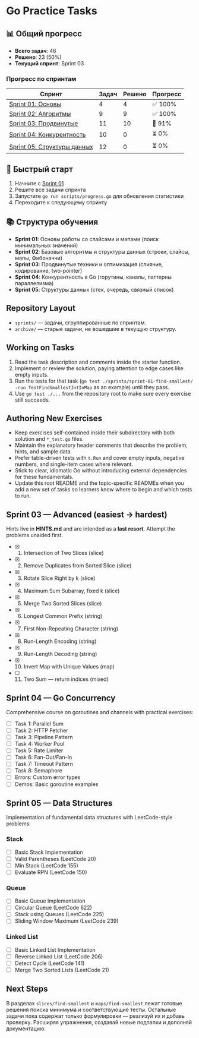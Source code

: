 # Go Practice Tasks

## 📊 Общий прогресс
- **Всего задач**: 46
- **Решено**: 23 (50%)
- **Текущий спринт**: Sprint 03

### Прогресс по спринтам
| Спринт | Задач | Решено | Прогресс |
|--------|-------|--------|----------|
| [Sprint 01: Основы](sprints/sprint-01-find-smallest/) | 4 | 4 | ✅ 100% |
| [Sprint 02: Алгоритмы](sprints/sprint-02-basics/) | 9 | 9 | ✅ 100% |
| [Sprint 03: Продвинутые](sprints/sprint-03-advanced/) | 11 | 10 | 🔄 91% |
| [Sprint 04: Конкурентность](sprints/sprint-04-goroutines/) | 10 | 0 | ⏳ 0% |
| [Sprint 05: Структуры данных](sprints/sprint-05-data-structures/) | 12 | 0 | ⏳ 0% |

## 🎯 Быстрый старт
1. Начните с [Sprint 01](sprints/sprint-01-find-smallest/)
2. Решите все задачи спринта
3. Запустите `go run scripts/progress.go` для обновления статистики
4. Переходите к следующему спринту

## 📚 Структура обучения
- **Sprint 01**: Основы работы со слайсами и мапами (поиск минимальных значений)
- **Sprint 02**: Базовые алгоритмы и структуры данных (строки, слайсы, мапы, Фибоначчи)
- **Sprint 03**: Продвинутые техники и оптимизация (слияние, кодирование, two-pointer)
- **Sprint 04**: Конкурентность в Go (горутины, каналы, паттерны параллелизма)
- **Sprint 05**: Структуры данных (стек, очередь, связный список)

## Repository Layout
- `sprints/` — задачи, сгруппированные по спринтам.
- `archive/` — старые задачи, не вошедшие в текущую структуру.

## Working on Tasks
1. Read the task description and comments inside the starter function.
2. Implement or review the solution, paying attention to edge cases like empty inputs.
3. Run the tests for that task (`go test ./sprints/sprint-01-find-smallest/ -run TestFindSmallestIntInMap` as an example) until they pass.
4. Use `go test ./...` from the repository root to make sure every exercise still succeeds.

## Authoring New Exercises
- Keep exercises self-contained inside their subdirectory with both solution and `*_test.go` files.
- Maintain the explanatory header comments that describe the problem, hints, and sample data.
- Prefer table-driven tests with `t.Run` and cover empty inputs, negative numbers, and single-item cases where relevant.
- Stick to clear, idiomatic Go without introducing external dependencies for these fundamentals.
- Update this root README and the topic-specific READMEs when you add a new set of tasks so learners know where to begin and which tests to run.

## Sprint 03 — Advanced (easiest → hardest)

Hints live in **HINTS.md** and are intended as a **last resort**. Attempt the problems unaided first.

- [x] 1) Intersection of Two Slices (slice)
- [x] 2) Remove Duplicates from Sorted Slice (slice)
- [x] 3) Rotate Slice Right by k (slice)
- [x] 4) Maximum Sum Subarray, fixed k (slice)
- [x] 5) Merge Two Sorted Slices (slice)
- [x] 6) Longest Common Prefix (string)
- [x] 7) First Non-Repeating Character (string)
- [x] 8) Run-Length Encoding (string)
- [x] 9) Run-Length Decoding (string)
- [x] 10) Invert Map with Unique Values (map)
- [ ] 11) Two Sum — return indices (mixed)

## Sprint 04 — Go Concurrency

Comprehensive course on goroutines and channels with practical exercises:

- [ ] Task 1: Parallel Sum
- [ ] Task 2: HTTP Fetcher
- [ ] Task 3: Pipeline Pattern
- [ ] Task 4: Worker Pool
- [ ] Task 5: Rate Limiter
- [ ] Task 6: Fan-Out/Fan-In
- [ ] Task 7: Timeout Pattern
- [ ] Task 8: Semaphore
- [ ] Errors: Custom error types
- [ ] Demos: Basic goroutine examples

## Sprint 05 — Data Structures

Implementation of fundamental data structures with LeetCode-style problems:

### Stack
- [ ] Basic Stack Implementation
- [ ] Valid Parentheses (LeetCode 20)
- [ ] Min Stack (LeetCode 155)
- [ ] Evaluate RPN (LeetCode 150)

### Queue
- [ ] Basic Queue Implementation
- [ ] Circular Queue (LeetCode 622)
- [ ] Stack using Queues (LeetCode 225)
- [ ] Sliding Window Maximum (LeetCode 239)

### Linked List
- [ ] Basic Linked List Implementation
- [ ] Reverse Linked List (LeetCode 206)
- [ ] Detect Cycle (LeetCode 141)
- [ ] Merge Two Sorted Lists (LeetCode 21)

## Next Steps
В разделах `slices/find-smallest` и `maps/find-smallest` лежат готовые решения поиска минимума и соответствующие тесты. Остальные задачи пока содержат только формулировки — реализуй их и добавь проверку. Расширяя упражнения, создавай новые подпапки и дополняй документацию.
